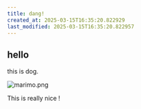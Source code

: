 ```yaml
---
title: dang!
created_at: 2025-03-15T16:35:20.822929
last_modified: 2025-03-15T16:35:20.822957
---
```


## hello 

this is dog. 


![marimo.png](blob:http://127.0.0.1:5000/eb0c5237-7c3e-4030-a061-322055c3c4cb)



This is really nice !